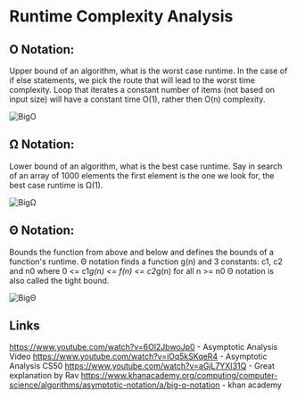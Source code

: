 ﻿# Runtime Complexity Analysis

## O Notation:
Upper bound of an algorithm, what is the worst case runtime.
In the case of if else statements, we pick the route that will lead to the worst time complexity.
Loop that iterates a constant number of items (not based on input size) will have a constant time O(1), rather then O(n) complexity.

![BigO](http://www.geeksforgeeks.org/wp-content/uploads/BigO.png)

## Ω Notation: 
Lower bound of an algorithm, what is the best case runtime.
Say in search of an array of 1000 elements the first element is the one we look for, the best case runtime is Ω(1).

![BigΩ](http://www.geeksforgeeks.org/wp-content/uploads/BigOmega.png)

## Θ Notation:
Bounds the function from above and below and defines the bounds of a function's runtime. 
Θ notation finds a function g(n) and 3 constants: c1, c2 and n0 where 0 <= c1*g(n) <= f(n) <= c2*g(n) for all n >= n0
Θ notation is also called the tight bound.

![BigΘ](http://www.geeksforgeeks.org/wp-content/uploads/thetanotation.png)

## Links
https://www.youtube.com/watch?v=6Ol2JbwoJp0 - Asymptotic Analysis Video
https://www.youtube.com/watch?v=iOq5kSKqeR4 - Asymptotic Analysis CS50
https://www.youtube.com/watch?v=aGjL7YXI31Q - Great explanation by Rav
https://www.khanacademy.org/computing/computer-science/algorithms/asymptotic-notation/a/big-o-notation - khan academy